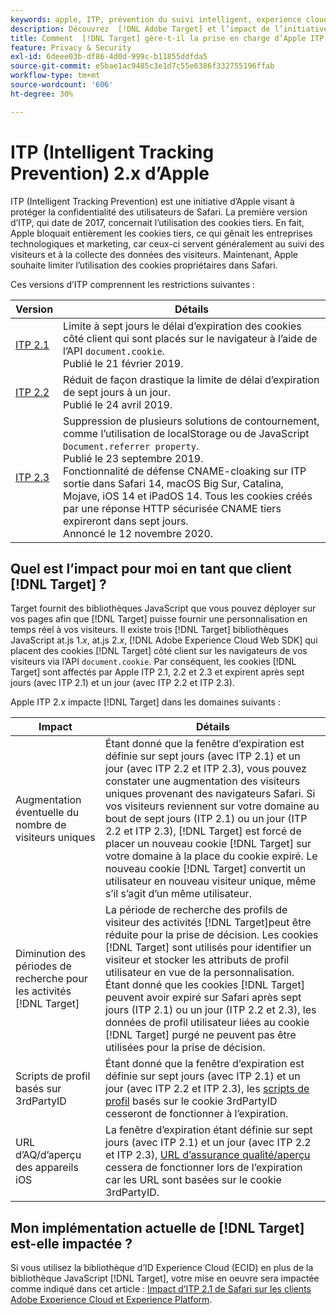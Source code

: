 ```yaml
---
keywords: apple, ITP, prévention du suivi intelligent, experience cloud id, ecid, itp
description: Découvrez  [!DNL Adobe Target] et l’impact de l’initiative ITP (Intelligent Tracking Prevention) d’Apple qui vise à protéger la confidentialité des utilisateurs de Safari.
title: Comment  [!DNL Target] gère-t-il la prise en charge d’Apple ITP ?
feature: Privacy & Security
exl-id: 6deee03b-df86-4d0d-999c-b11855ddfda5
source-git-commit: e5bae1ac9485c3e1d7c55e6386f332755196ffab
workflow-type: tm+mt
source-wordcount: '606'
ht-degree: 30%

---
```


# ITP (Intelligent Tracking Prevention) 2.x d’Apple

ITP (Intelligent Tracking Prevention) est une initiative d’Apple visant à protéger la confidentialité des utilisateurs de Safari. La première version d’ITP, qui date de 2017, concernait l’utilisation des cookies tiers. En fait, Apple bloquait entièrement les cookies tiers, ce qui gênait les entreprises technologiques et marketing, car ceux-ci servent généralement au suivi des visiteurs et à la collecte des données des visiteurs. Maintenant, Apple souhaite limiter l’utilisation des cookies propriétaires dans Safari.

Ces versions d’ITP comprennent les restrictions suivantes :

| Version | Détails |
| --- | --- |
| [ITP 2.1](https://webkit.org/blog/8613/intelligent-tracking-prevention-2-1/) | Limite à sept jours le délai d’expiration des cookies côté client qui sont placés sur le navigateur à l’aide de l’API `document.cookie`.<br />Publié le 21 février 2019. |
| [ITP 2.2](https://webkit.org/blog/8828/intelligent-tracking-prevention-2-2/) | Réduit de façon drastique la limite de délai d’expiration de sept jours à un jour.<br />Publié le 24 avril 2019. |
| [ITP 2.3](https://webkit.org/blog/9521/intelligent-tracking-prevention-2-3/) | Suppression de plusieurs solutions de contournement, comme l’utilisation de localStorage ou de JavaScript `Document.referrer property`.<br /> Publié le 23 septembre 2019.<br /> Fonctionnalité de défense CNAME-cloaking sur ITP sortie dans Safari 14, macOS Big Sur, Catalina, Mojave, iOS 14 et iPadOS 14. Tous les cookies créés par une réponse HTTP sécurisée CNAME tiers expireront dans sept jours.<br />Annoncé le 12 novembre 2020. |

## Quel est l’impact pour moi en tant que client [!DNL Target] ?

Target fournit des bibliothèques JavaScript que vous pouvez déployer sur vos pages afin que [!DNL Target] puisse fournir une personnalisation en temps réel à vos visiteurs. Il existe trois [!DNL Target] bibliothèques JavaScript at.js 1.*x*, at.js 2.*x*, [!DNL Adobe Experience Cloud Web SDK] qui placent des cookies [!DNL Target] côté client sur les navigateurs de vos visiteurs via l’API `document.cookie`. Par conséquent, les cookies [!DNL Target] sont affectés par Apple ITP 2.1, 2.2 et 2.3 et expirent après sept jours (avec ITP 2.1) et un jour (avec ITP 2.2 et ITP 2.3).

Apple ITP 2.x impacte [!DNL Target] dans les domaines suivants :

| Impact | Détails |
| --- | --- |
| Augmentation éventuelle du nombre de visiteurs uniques | Étant donné que la fenêtre d’expiration est définie sur sept jours (avec ITP 2.1) et un jour (avec ITP 2.2 et ITP 2.3), vous pouvez constater une augmentation des visiteurs uniques provenant des navigateurs Safari. Si vos visiteurs reviennent sur votre domaine au bout de sept jours (ITP 2.1) ou un jour (ITP 2.2 et ITP 2.3), [!DNL Target] est forcé de placer un nouveau cookie [!DNL Target] sur votre domaine à la place du cookie expiré. Le nouveau cookie [!DNL Target] convertit un utilisateur en nouveau visiteur unique, même s’il s’agit d’un même utilisateur. |
| Diminution des périodes de recherche pour les activités [!DNL Target] | La période de recherche des profils de visiteur des activités [!DNL Target]peut être réduite pour la prise de décision. Les cookies [!DNL Target] sont utilisés pour identifier un visiteur et stocker les attributs de profil utilisateur en vue de la personnalisation. Étant donné que les cookies [!DNL Target] peuvent avoir expiré sur Safari après sept jours (ITP 2.1) ou un jour (ITP 2.2 et 2.3), les données de profil utilisateur liées au cookie [!DNL Target] purgé ne peuvent pas être utilisées pour la prise de décision. |
| Scripts de profil basés sur 3rdPartyID | Étant donné que la fenêtre d’expiration est définie sur sept jours (avec ITP 2.1) et un jour (avec ITP 2.2 et ITP 2.3), les [scripts de profil](https://experienceleague.adobe.com/docs/target/using/audiences/visitor-profiles/profile-parameters.html) basés sur le cookie 3rdPartyID cesseront de fonctionner à l’expiration. |
| URL d’AQ/d’aperçu des appareils iOS | La fenêtre d’expiration étant définie sur sept jours (avec ITP 2.1) et un jour (avec ITP 2.2 et ITP 2.3), [URL d’assurance qualité/aperçu](https://experienceleague.adobe.com/docs/target/using/activities/activity-qa/activity-qa.html) cessera de fonctionner lors de l’expiration car les URL sont basées sur le cookie 3rdPartyID. |

## Mon implémentation actuelle de [!DNL Target] est-elle impactée ?

Si vous utilisez la bibliothèque d’ID Experience Cloud (ECID) en plus de la bibliothèque JavaScript [!DNL Target], votre mise en oeuvre sera impactée comme indiqué dans cet article : [Impact d’ITP 2.1 de Safari sur les clients Adobe Experience Cloud et Experience Platform](https://medium.com/adobetech/safari-itp-2-1-impact-on-adobe-experience-cloud-customers-9439cecb55ac).
